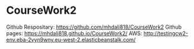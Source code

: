 # CourseWork2
Github Respositary: https://github.com/mhdali818/CourseWork2
Github pages: https://mhdali818.github.io/CourseWork2/
AWS: http://testingcw2-env.eba-2vyn9wny.eu-west-2.elasticbeanstalk.com/